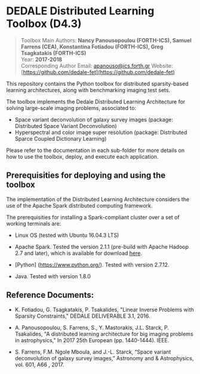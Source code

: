 # DEDALE Distributed Learning Toolbox (D4.3)

> Toolbox Main Authors: **Nancy Panousopoulou (FORTH-ICS), Samuel Farrens (CEA), Konstantina Fotiadou (FORTH-ICS), Greg Tsagkatakis (FORTH-ICS)**  
> Year: **2017-2018**   
> Corresponding Author Email: [apanouso@ics.forth.gr](mailto:apanouso@ics.forth.gr)
> Website: [https://github.com/dedale-fet](https://github.com/dedale-fet)  

This repository contains the Python toolbox for distributed sparsity-based learning architectures, along with benchmarking imaging test sets.


The toolbox implements the Dedale Distributed Learning Architecture for solving large-scale imaging problems, associated to:

* Space variant deconvolution of galaxy survey images (package: Distributed Space Variant Deconvolution)
* Hyperspectral and color image super resolution  (package: Distributed Sparce Coupled Dictionary Learning)

Please refer to the documentation in each sub-folder for more details on how to use the toolbox, deploy, and execute each application.

## Prerequisities for deploying and using the toolbox

The implementation of the Distributed Learning Architecture considers the use of the Apache Spark distributed computing framework.

The prerequisities for installing a Spark-compliant cluster over a set of working terminals are:

* Linux OS (tested with Ubuntu 16.04.3 LTS)

* Apache Spark. Tested the version 2.1.1 (pre-build with Apache Hadoop 2.7 and later), which is available for download [here](https://spark.apache.org/downloads.html).

* [Python] (https://www.python.org/). Tested with version 2.7.12.

* Java. Tested with version 1.8.0



## Reference Documents: 

* K.  Fotiadou, G. Tsagkatakis, P. Tsakalides, "Linear Inverse Problems with Sparsity Constraints," DEDALE DELIVERABLE 3.1, 2016.  

* A. Panousopoulou, S. Farrens, S., Y. Mastorakis, J.L. Starck, P. Tsakalides, "A distributed learning architecture for big imaging problems in astrophysics," In 2017 25th European (pp. 1440-1444). IEEE.

* S.  Farrens,  F.M.  Ngole  Mboula,  and  J.-L.  Starck,  “Space variant deconvolution of galaxy survey images,”  Astronomy and 
& Astrophysics, vol. 601, A66 , 2017.













